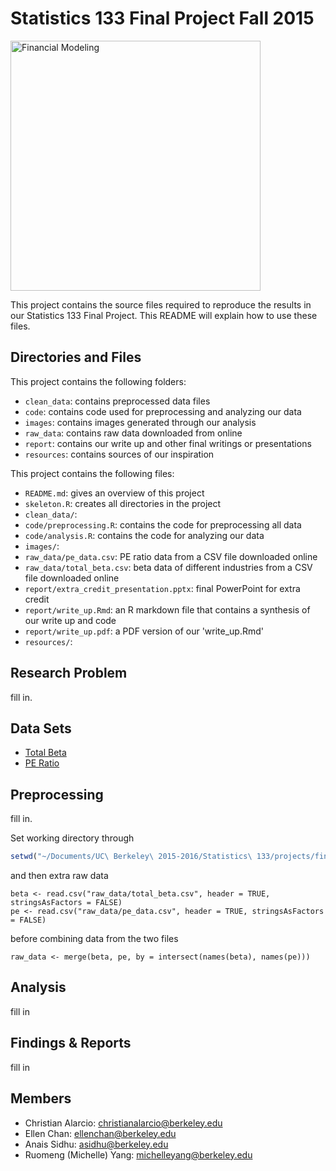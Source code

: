 # Statistics 133 Final Project Fall 2015

<img src="http://www.hpcwire.com/wp-content/uploads/2011/02/financialmodeling.jpg" alt="Financial Modeling" height="400"/>

This project contains the source files required to reproduce the results in our Statistics 133 Final Project. This README will explain how to use these files.

## Directories and Files

This project contains the following folders:
- `clean_data`: contains preprocessed data files
- `code`: contains code used for preprocessing and analyzing our data
- `images`: contains images generated through our analysis
- `raw_data`: contains raw data downloaded from online
- `report`: contains our write up and other final writings or presentations
- `resources`: contains sources of our inspiration

This project contains the following files:
- `README.md`: gives an overview of this project
- `skeleton.R`: creates all directories in the project
- `clean_data/`:
- `code/preprocessing.R`: contains the code for preprocessing all data
- `code/analysis.R`: contains the code for analyzing our data
- `images/`:
- `raw_data/pe_data.csv`: PE ratio data from a CSV file downloaded online
- `raw_data/total_beta.csv`: beta data of different industries from a CSV file downloaded online
- `report/extra_credit_presentation.pptx`: final PowerPoint for extra credit
- `report/write_up.Rmd`: an R markdown file that contains a synthesis of our write up and code
- `report/write_up.pdf`: a PDF version of our 'write_up.Rmd'
- `resources/`:

## Research Problem

fill in.

## Data Sets

- [Total Beta](http://people.stern.nyu.edu/adamodar/New_Home_Page/datafile/totalbeta.html/)
- [PE Ratio](http://people.stern.nyu.edu/adamodar/New_Home_Page/datafile/pedata.html/)

## Preprocessing

fill in.

Set working directory through
```r
setwd("~/Documents/UC\ Berkeley\ 2015-2016/Statistics\ 133/projects/final/")
```
and then extra raw data
```{r}
beta <- read.csv("raw_data/total_beta.csv", header = TRUE,  stringsAsFactors = FALSE)
pe <- read.csv("raw_data/pe_data.csv", header = TRUE, stringsAsFactors = FALSE)
```
before combining data from the two files
```{r}
raw_data <- merge(beta, pe, by = intersect(names(beta), names(pe)))
```

## Analysis

fill in

## Findings & Reports

fill in

## Members
- Christian Alarcio: <christianalarcio@berkeley.edu>
- Ellen Chan: <ellenchan@berkeley.edu>
- Anais Sidhu: <asidhu@berkeley.edu>
- Ruomeng (Michelle) Yang: <michelleyang@berkeley.edu>